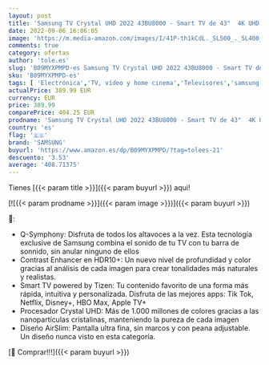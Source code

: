 ```yaml
---
layout: post
title: 'Samsung TV Crystal UHD 2022 43BU8000 - Smart TV de 43"  4K UHD  Procesador Crystal UHD  Contast Enhancer con HDR10+  Q-Symphony y Alexa integrada.'
date: 2022-09-06 16:06:05
image: 'https://m.media-amazon.com/images/I/41P-th1kCdL._SL500_._SL400_.jpg'
comments: true
category: ofertas
author: 'tole.es'
slug: 'B09MYXPMPD-es Samsung TV Crystal UHD 2022 43BU8000 - Smart TV de 43" 4K...'
sku: 'B09MYXPMPD-es'
tags: [ 'Electrónica','TV, vídeo y home cinema','Televisores','samsung','smart','tv','🇪🇸', ]
actualPrice: 389.99 EUR
currency: EUR
price: 389.99
comparePrice: 404.25 EUR
prodname: 'Samsung TV Crystal UHD 2022 43BU8000 - Smart TV de 43"  4K UHD  Procesador Crystal UHD  Contast Enhancer con HDR10+  Q-Symphony y Alexa integrada.'
country: 'es'
flag: '🇪🇸'
brand: 'SAMSUNG'
buyurl: 'https://www.amazon.es/dp/B09MYXPMPD/?tag=tolees-21'
descuento: '3.53'
average: '408.71375'
---
```


Tienes [{{< param title >}}]({{< param buyurl >}}) aqui!

[![{{< param prodname >}}]({{< param image >}})]({{< param buyurl >}})

🔎:

- Q-Symphony: Disfruta de todos los altavoces a la vez. Esta tecnología exclusive de Samsung combina el sonido de tu TV con tu barra de sonnido, sin anular ninguno de ellos
- Contrast Enhancer en HDR10+: Un nuevo nivel de profundidad y color gracias al análisis de cada imagen para crear tonalidades más naturales y realistas.
- Smart TV powered by Tizen: Tu contenido favorito de una forma más rápida, intuitiva y personalizada. Disfruta de las mejores apps: Tik Tok, Netflix, Disney+, HBO Max, Apple TV+
- Procesador Crystal UHD: Más de 1.000 millones de colores gracias a las nanopartículas cristalinas, manteniendo la pureza de cada imagen
- Diseño AirSlim: Pantalla ultra fina, sin marcos y con peana adjustable. Un diseño nunca visto en esta categoría.

[🛒 Comprar!!!]({{< param buyurl >}})
